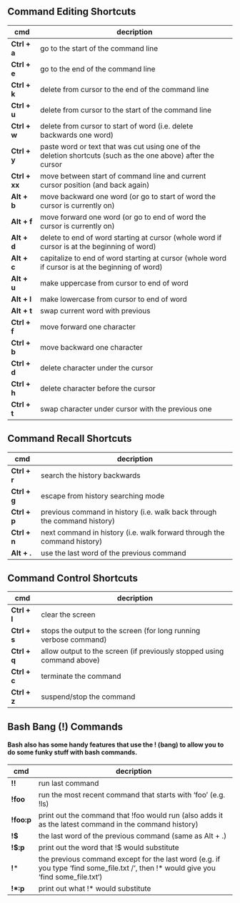 ## Command Editing Shortcuts
cmd | decription
--------------|---------------------
**Ctrl + a**  | go to the start of the command line
**Ctrl + e**  | go to the end of the command line
**Ctrl + k**  | delete from cursor to the end of the command line
**Ctrl + u**  | delete from cursor to the start of the command line
**Ctrl + w**  | delete from cursor to start of word (i.e. delete backwards one word)
**Ctrl + y**  | paste word or text that was cut using one of the deletion shortcuts (such as the one above) after the cursor
**Ctrl + xx** | move between start of command line and current cursor position (and back again)
**Alt + b**   | move backward one word (or go to start of word the cursor is currently on)
**Alt + f**   | move forward one word (or go to end of word the cursor is currently on)
**Alt + d**   | delete to end of word starting at cursor (whole word if cursor is at the beginning of word)
**Alt + c**   | capitalize to end of word starting at cursor (whole word if cursor is at the beginning of word)
**Alt + u**   | make uppercase from cursor to end of word
**Alt + l**   | make lowercase from cursor to end of word
**Alt + t**   | swap current word with previous
**Ctrl + f**  | move forward one character
**Ctrl + b**  | move backward one character
**Ctrl + d**  | delete character under the cursor
**Ctrl + h**  | delete character before the cursor
**Ctrl + t**  | swap character under cursor with the previous one

## Command Recall Shortcuts

cmd | decription
-------------|---------------------
**Ctrl + r** | search the history backwards
**Ctrl + g** | escape from history searching mode
**Ctrl + p** | previous command in history (i.e. walk back through the command history)
**Ctrl + n** | next command in history (i.e. walk forward through the command history)
**Alt + .**  | use the last word of the previous command

## Command Control Shortcuts

cmd | decription
-------------|---------------------
**Ctrl + l** | clear the screen
**Ctrl + s** | stops the output to the screen (for long running verbose command)
**Ctrl + q** | allow output to the screen (if previously stopped using command above)
**Ctrl + c** | terminate the command
**Ctrl + z** | suspend/stop the command

## Bash Bang (!) Commands
#### Bash also has some handy features that use the ! (bang) to allow you to do some funky stuff with bash commands.

cmd | decription
------------|---------------------
**!!**      | run last command
**!foo**    | run the most recent command that starts with ‘foo’ (e.g. !ls)
**!foo:p**  | print out the command that !foo would run (also adds it as the latest command in the command history)
**!$**      | the last word of the previous command (same as Alt + .)
**!$:p**    | print out the word that !$ would substitute
**!***      | the previous command except for the last word (e.g. if you type ‘find some_file.txt /‘, then !* would give you ‘find some_file.txt‘)
**!*:p**    | print out what !* would substitute